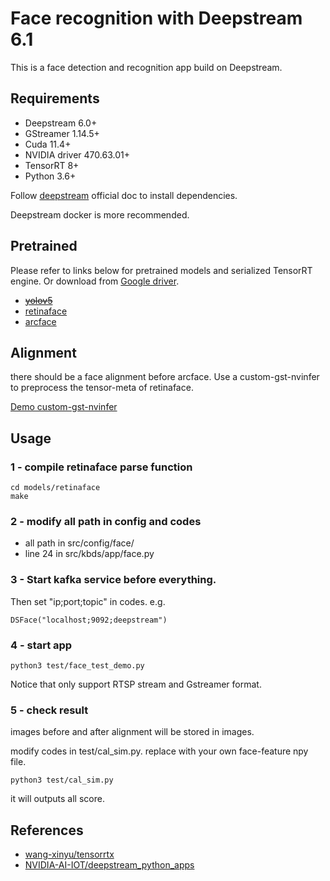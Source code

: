 # Face recognition with Deepstream 6.1
This is a face detection and recognition app build on Deepstream.

## Requirements
+ Deepstream 6.0+
+ GStreamer 1.14.5+
+ Cuda 11.4+
+ NVIDIA driver 470.63.01+
+ TensorRT 8+
+ Python 3.6+

Follow [deepstream](https://docs.nvidia.com/metropolis/deepstream/dev-guide/text/DS_Quickstart.html#dgpu-setup-for-ubuntu) official doc to install dependencies.

Deepstream docker is more recommended.

## Pretrained
Please refer to links below for pretrained models and serialized TensorRT engine. Or download from [Google driver](https://drive.google.com/drive/folders/1HTdIhGrKP7JnKY6n8F95mI7SBnx7-4R3).
+ ~~[yolov5](https://github.com/wang-xinyu/tensorrtx/tree/master/yolov5)~~
+ [retinaface](https://github.com/wang-xinyu/tensorrtx/tree/master/retinaface)
+ [arcface](https://github.com/wang-xinyu/tensorrtx/tree/master/arcface)

## Alignment
there should be a face alignment before arcface. Use a custom-gst-nvinfer to preprocess the tensor-meta of retinaface. 

[Demo custom-gst-nvinfer](https://github.com/zhouyuchong/gst-nvinfer-custom)

## Usage
### 1 - compile retinaface parse function
```
cd models/retinaface
make
```
### 2 - modify all path in config and codes
+ all path in src/config/face/
+ line 24 in src/kbds/app/face.py

### 3 - Start kafka service before everything. 
Then set "ip;port;topic" in codes.
e.g.
```
DSFace("localhost;9092;deepstream")
```
### 4 - start app
```
python3 test/face_test_demo.py
```
Notice that only support RTSP stream and Gstreamer format.

### 5 - check result
images before and after alignment will be stored in images.


modify codes in test/cal_sim.py. replace with your own face-feature npy file.
```
python3 test/cal_sim.py
```
it will outputs all score.


## References
+ [wang-xinyu/tensorrtx](https://github.com/wang-xinyu/tensorrtx)
+ [NVIDIA-AI-IOT/deepstream_python_apps](https://github.com/NVIDIA-AI-IOT/deepstream_python_apps)

